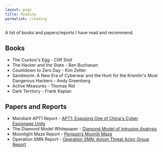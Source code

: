 ```yaml
---
layout: page
title: Reading
permalink: /reading
---
```


A list of books and papers/reports I have read and recommend.

## Books

- The Cuckoo's Egg - Cliff Stoll
- The Hacker and the State - Ben Buchanan
- Countdown to Zero Day - Kim Zetter
- Sandworm: A New Era of Cyberwar and the Hunt for the Kremlin's Most Dangerous Hackers - Andy Greenberg
- Active Measures - Thomas Rid
- Dark Territory - Frank Kaplan


## Papers and Reports
- Mandiant APT1 Report - [APT1: Exposing One of China's Cyber Espionage Units](https://www.mandiant.com/resources/apt1-exposing-one-of-chinas-cyber-espionage-units)
- The Diamond Model Whitepaper - [Diamond Model of Intrusion Analysis](https://www.threatintel.academy/diamond/)
- Moonlight Maze Report - [Penquin’s Moonlit Maze](https://securelist.com/penquins-moonlit-maze/77883/)
- Operation SMN Report - [Operation SMN: Axiom Threat Actor Group Report](https://www.novetta.com/wp-content/uploads/2020/10/Axiom-Executive-Summary.pdf)